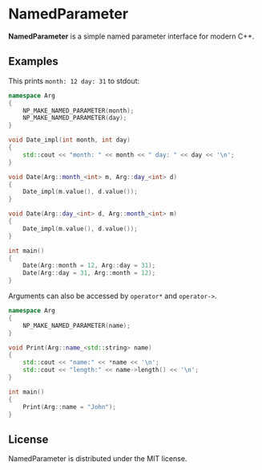 # NamedParameter
**NamedParameter** is a simple named parameter interface for modern C++.

## Examples
This prints `month: 12 day: 31` to stdout:
```cpp
namespace Arg
{
	NP_MAKE_NAMED_PARAMETER(month);
	NP_MAKE_NAMED_PARAMETER(day);
}

void Date_impl(int month, int day)
{
	std::cout << "month: " << month << " day: " << day << '\n';
}

void Date(Arg::month_<int> m, Arg::day_<int> d)
{
	Date_impl(m.value(), d.value());
}

void Date(Arg::day_<int> d, Arg::month_<int> m)
{
	Date_impl(m.value(), d.value());
}

int main()
{
	Date(Arg::month = 12, Arg::day = 31);
	Date(Arg::day = 31, Arg::month = 12);
}
```

Arguments can also be accessed by `operator*` and `operator->`.
```cpp
namespace Arg
{
	NP_MAKE_NAMED_PARAMETER(name);
}

void Print(Arg::name_<std::string> name)
{
	std::cout << "name:" << *name << '\n';
	std::cout << "length:" << name->length() << '\n';
}

int main()
{
	Print(Arg::name = "John");
}
```

## License
NamedParameter is distributed under the MIT license.
